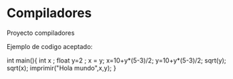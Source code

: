 # Compiladores
Proyecto compiladores

Ejemplo de codigo aceptado:

int main(){
    int x ;
    float y=2 ;
    x = y;
    x=10+y*(5-3)/2;
    y=10+y*(5-3)/2;
    sqrt(y);
    sqrt(x);
    imprimir("Hola mundo",x,y);
}
